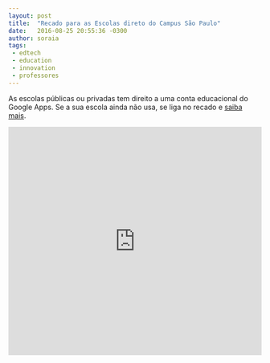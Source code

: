 ```yaml
---
layout: post
title:  "Recado para as Escolas direto do Campus São Paulo"
date:   2016-08-25 20:55:36 -0300
author: soraia
tags: 
 - edtech 
 - education 
 - innovation
 - professores
---
```


As escolas públicas ou privadas tem direito a uma conta educacional do Google Apps. Se a sua escola ainda não usa, se liga no recado e [saiba mais](http://professoragoogle.com.br).

<iframe 
  width="100%" 
  height="455" 
  src="http://www.youtube.com/embed/AUsU0YBfheE?&autoplay=1&autohide=1&modestbranding=0&showinfo=0&ap=%2526fmt%3D22" 
  frameborder="0" 
  allowfullscreen>
</iframe>